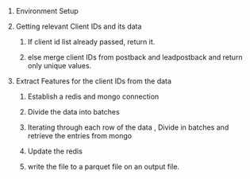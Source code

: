 ## 

1.  Environment Setup

2.  Getting relevant Client IDs and its data

    1.  If client id list already passed, return it.

    2.  else merge client IDs from postback and leadpostback and return
        only unique values.

3.  Extract Features for the client IDs from the data

    1.  Establish a redis and mongo connection

    2.  Divide the data into batches

    3.  Iterating through each row of the data , Divide in batches and
        retrieve the entries from mongo

    4.  Update the redis

    5.  write the file to a parquet file on an output file.
